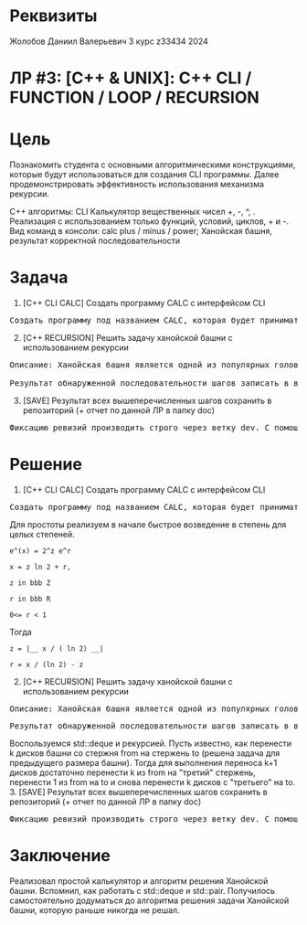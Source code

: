# Реквизиты
Жолобов Даниил Валерьевич
3 курс
z33434
2024
# ЛР #3: [C++ & UNIX]: C++ CLI / FUNCTION / LOOP / RECURSION

# Цель

Познакомить студента с основными алгоритмическими конструкциями, которые будут использоваться для создания CLI программы. Далее продемонстрировать эффективность использования механизма рекурсии.

С++ алгоритмы: CLI Калькулятор вещественных чисел +, -, ^, . Реализация с использованием только функций, условий, циклов, + и -. Вид команд в консоли: calc plus / minus / power; Ханойская башня, результат корректной последовательности

# Задача

1. [С++ CLI CALC] Создать программу CALC с интерфейсом CLI
<pre>
Создать программу под названием CALC, которая будет принимать на вход 3 аргумента (2 операнда и 1 оператор). Оператор может быть: +, -, ^. Реализация операторов только с использованием функций, условий, циклов, +, - и *.
</pre>

2. [C++ RECURSION] Решить задачу ханойской башни с использованием рекурсии
<pre>
Описание: Ханойская башня является одной из популярных головоломок XIX века. Даны три стержня, на один из которых нанизаны восемь колец, причём кольца отличаются размером и лежат меньшее на большем. Задача состоит в том, чтобы перенести пирамиду из восьми колец за наименьшее число ходов на другой стержень. За один раз разрешается переносить только одно кольцо, причём нельзя класть большее кольцо на меньшее.

Результат обнаруженной последовательности шагов записать в виде двусвязного списка. В конце программы сделать вывод этого списка на экран. Освободить память списка перед завершением программы.
</pre>

3. [SAVE] Результат всех вышеперечисленных шагов сохранить в репозиторий (+ отчет по данной ЛР в папку doc)
<pre>
Фиксацию ревизий производить строго через ветку dev. С помощью скриптов накатить ревизии на stg и на prd. Скрипты разместить в корне репозитория. Также создать скрипты по возврату к виду текущей ревизии (даже если в папке имеются несохраненные изменения + новые файлы).
</pre>

# Решение

1. [С++ CLI CALC] Создать программу CALC с интерфейсом CLI
<pre>
Создать программу под названием CALC, которая будет принимать на вход 3 аргумента (2 операнда и 1 оператор). Оператор может быть: +, -, ^. Реализация операторов только с использованием функций, условий, циклов, +, - и *.
</pre>

Для простоты реализуем в начале быстрое возведение в степень для целых степеней.

```asciimath
e^(x) = 2^z e^r

x = z ln 2 + r,

z in bbb Z

r in bbb R

0<= r < 1 
```
Тогда
```asciimath
z = |__ x / ( ln 2) __|

r = x / (ln 2) - z
```

2. [C++ RECURSION] Решить задачу ханойской башни с использованием рекурсии
<pre>
Описание: Ханойская башня является одной из популярных головоломок XIX века. Даны три стержня, на один из которых нанизаны восемь колец, причём кольца отличаются размером и лежат меньшее на большем. Задача состоит в том, чтобы перенести пирамиду из восьми колец за наименьшее число ходов на другой стержень. За один раз разрешается переносить только одно кольцо, причём нельзя класть большее кольцо на меньшее.
</pre>
<pre>
Результат обнаруженной последовательности шагов записать в виде двусвязного списка. В конце программы сделать вывод этого списка на экран. Освободить память списка перед завершением программы.
</pre>

Воспользуемся std::deque и рекурсией. Пусть известно, как перенести k дисков башни со стержня from на стержень to (решена задача для предыдущего размера башни). Тогда для выполнения переноса k+1 дисков достаточно перенести k из from на "третий" стержень, перенести 1 из from на to и снова перенести k дисков с "третьего" на to.   
3. [SAVE] Результат всех вышеперечисленных шагов сохранить в репозиторий (+ отчет по данной ЛР в папку doc)
<pre>
Фиксацию ревизий производить строго через ветку dev. С помощью скриптов накатить ревизии на stg и на prd. Скрипты разместить в корне репозитория. Также создать скрипты по возврату к виду текущей ревизии (даже если в папке имеются несохраненные изменения + новые файлы).
</pre>

# Заключение

Реализовал простой калькулятор и алгоритм решения Ханойской башни. Вспомнил, как работать с std::deque и std::pair. Получилось самостоятельно додуматься до алгоритма решения задачи Ханойской башни, которую раньше никогда не решал.